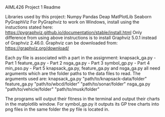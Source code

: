 AIML426 Project 1 Readme

Libraries used by this project:
    Numpy
    Pandas
    Deap
    MatPlotLib
    Seaborn
    PyGraphViz
        For PyGraphviz to work on Windows, install using the instuctions stated here:
            https://pygraphviz.github.io/documentation/stable/install.html
        Only difference from using above instructions is to install Graphviz 5.0.1 instead of Graphviz 2.46.0. 
        Graphviz can be downloaded from:
            https://graphviz.org/download/

Each py file is associated with a part in the assignment:
    knapsack_ga.py  - Part 1
    feature_ga.py   - Part 2
    nsga_ga.py      - Part 3
    symbol_gp.py    - Part 4
    min_pso.py      - Part 5
knapsack_ga.py, feature_ga.py and nsga_ga.py all need arguments which are the folder paths to the data files to read.
The arguments used are:
    knapsack_ga.py "path/to/knapsack-data/folder"
    feature_ga.py "path/to/wbcd/folder" "path/to/sonar/folder"
    nsga_ga.py "path/to/vehicle/folder" "path/to/musk/folder"

The programs will output their fitness in the terminal and output their charts in the matplotlib window. For symbol_gp.py it outputs its GP tree charts into png files in the same folder the py file is located in.